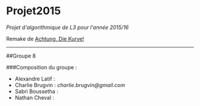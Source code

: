 Projet2015
=======
*Projet d'algorithmique de L3 pour l'année 2015/16*

Remake de [Achtung, Die Kurve!](https://en.wikipedia.org/wiki/Achtung,_die_Kurve!)

-----------------------------------------------------------------------

##Groupe 8

###Composition du groupe :

* Alexandre Latif : 
* Charlie Brugvin : _charlie.brugvin@gmail.com_
* Sabri Boussetha :
* Nathan Cheval :
